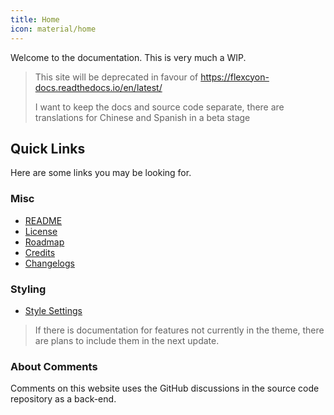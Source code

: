 ```yaml
---
title: Home
icon: material/home
---
```


Welcome to the documentation. This is very much a WIP.
> This site will be deprecated in favour of https://flexcyon-docs.readthedocs.io/en/latest/
>
> I want to keep the docs and source code separate, there are translations for Chinese and Spanish in a beta stage

## Quick Links
Here are some links you may be looking for.

### Misc
- [README](./README/index.md)
- [License](./README/license.md)
- [Roadmap](./README/roadmap.md)
- [Credits](./credits/index.md)
- [Changelogs](./changelogs/index.md)

### Styling
- [Style Settings](./Styling/Style-Settings/index.md)

> If there is documentation for features not currently in the theme, there are plans to include them in the next update.

### About Comments
Comments on this website uses the GitHub discussions in the source code repository as a back-end.
